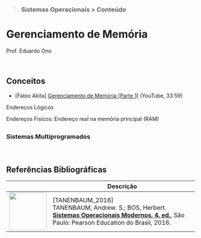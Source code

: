 > ### Sistemas Operacionais > Conteúdo

# Gerenciamento de Memória

Prof. Eduardo Ono

<br>

## Conceitos

* [Fabio Akita] [Gerenciamento de Memória (Parte 1)](https://www.youtube.com/watch?v=9AK_1gqEfkQ) (YouTube, 33:59)

Endereços Lógicos

Endereços Fisicos: Endereço real na memória principal (RAM)


##


### Sistemas Multiprogramados

####

<br>

## Referências Bibliográficas

|| Descrição |
| :-: | --- |
| <img src="https://images-na.ssl-images-amazon.com/images/I/51TeqaTZDwL._SX369_BO1,204,203,200_.jpg" width="100px"> | [<a id="TANENBAUM-4e_2016">TANENBAUM_2016</a>] <br> TANENBAUM, Andrew. S.; BOS, Herbert. [__Sistemas Operacionais Modernos, 4. ed.__](https://archive.org/details/SistemasOperacionaisModernosTanenbaum4Edio/), São Paulo: Pearson Education do Brasil, 2016.


<br>

